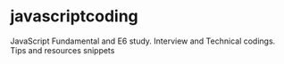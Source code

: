# javascriptcoding
JavaScript Fundamental and E6 study. Interview and Technical codings. Tips and resources snippets

